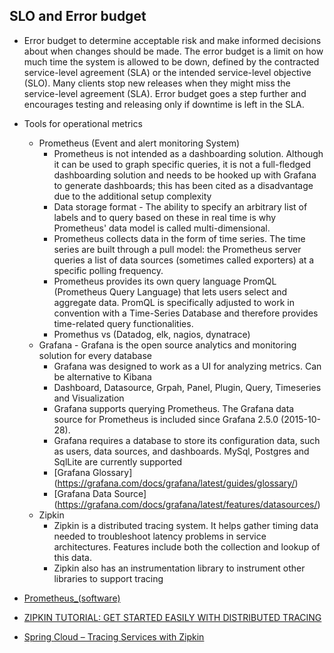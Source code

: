 ## SLO and Error budget

* Error budget to determine acceptable risk and make informed decisions about when changes should be made. The error budget is a limit on how much time the system is allowed to be down, defined by the contracted service-level agreement (SLA) or the intended service-level objective (SLO). Many clients stop new releases when they might miss the service-level agreement (SLA). Error budget goes a step further and encourages testing and releasing only if downtime is left in the SLA.

* Tools for operational metrics
  * Prometheus (Event and alert monitoring System)
    * Prometheus is not intended as a dashboarding solution. Although it can be used to graph specific queries, it is not a full-fledged dashboarding solution and needs to be hooked up with Grafana to generate dashboards; this has been cited as a disadvantage due to the additional setup complexity
    * Data storage format - The ability to specify an arbitrary list of labels and to query based on these in real time is why Prometheus' data model is called multi-dimensional.
    * Prometheus collects data in the form of time series. The time series are built through a pull model: the Prometheus server queries a list of data sources (sometimes called exporters) at a specific polling frequency.
    * Prometheus provides its own query language PromQL (Prometheus Query Language) that lets users select and aggregate data. PromQL is specifically adjusted to work in convention with a Time-Series Database and therefore provides time-related query functionalities.
    * Promethus vs (Datadog, elk, nagios, dynatrace)
  * Grafana - Grafana is the open source analytics and monitoring solution for every database
    * Grafana was designed to work as a UI for analyzing metrics. Can be alternative to Kibana
    * Dashboard, Datasource, Grpah, Panel, Plugin, Query, Timeseries and Visualization
    * Grafana supports querying Prometheus. The Grafana data source for Prometheus is included since Grafana 2.5.0 (2015-10-28).
    * Grafana requires a database to store its configuration data, such as users, data sources, and dashboards. MySql, Postgres and SqlLite are currently supported
    * [Grafana Glossary] (https://grafana.com/docs/grafana/latest/guides/glossary/)
    * [Grafana Data Source] (https://grafana.com/docs/grafana/latest/features/datasources/)
  * Zipkin
    * Zipkin is a distributed tracing system. It helps gather timing data needed to troubleshoot latency problems in service architectures. Features include both the collection and lookup of this data.
    * Zipkin also has an instrumentation library to instrument other libraries to support tracing

* [Prometheus_(software)](https://en.wikipedia.org/wiki/Prometheus_software)
* [ZIPKIN TUTORIAL: GET STARTED EASILY WITH DISTRIBUTED TRACING](https://www.scalyr.com/blog/zipkin-tutorial-distributed-tracing/)
* [Spring Cloud – Tracing Services with Zipkin](https://www.baeldung.com/tracing-services-with-zipkin)